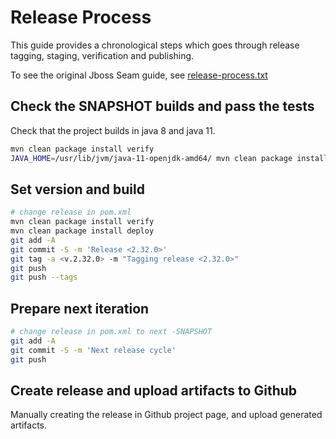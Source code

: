 # Release Process

This guide provides a chronological steps which goes through release tagging, staging, verification and publishing.

To see the original Jboss Seam guide, see [release-process.txt](release-process.txt)

## Check the SNAPSHOT builds and pass the tests

Check that the project builds in java 8 and java 11.

```bash
mvn clean package install verify 
JAVA_HOME=/usr/lib/jvm/java-11-openjdk-amd64/ mvn clean package install verify
```

## Set version and build 

```bash
# change release in pom.xml
mvn clean package install verify
mvn clean package install deploy
git add -A
git commit -S -m 'Release <2.32.0>'
git tag -a <v.2.32.0> -m "Tagging release <2.32.0>"
git push
git push --tags
```


## Prepare next iteration

```bash
# change release in pom.xml to next -SNAPSHOT
git add -A
git commit -S -m 'Next release cycle'
git push
```

## Create release and upload artifacts to Github

Manually creating the release in Github project page, and upload generated artifacts.
